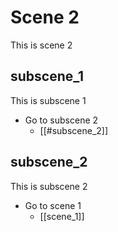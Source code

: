 # Scene 2

This is scene 2

## subscene_1

This is subscene 1

* Go to subscene 2
  * [[#subscene_2]]

## subscene_2

This is subscene 2

* Go to scene 1
  * [[scene_1]]